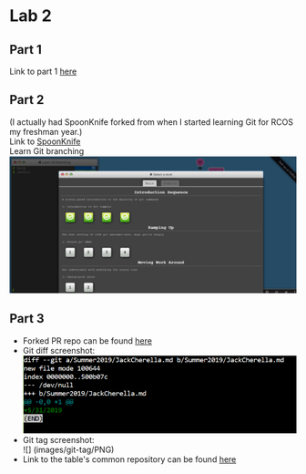 # Lab 2
## Part 1
Link to part 1 [here](https://github.com/saprap1/lab2part1)  

## Part 2  
(I actually had SpoonKnife forked from when I started learning Git for RCOS my freshman year.)  
Link to [SpoonKnife](https://github.com/saprap1/Spoon-Knife)  
Learn Git branching  
![](images/git-exercises.PNG)   

## Part 3
* Forked PR repo can be found [here](https://github.com/saprap1/PullReq) 
* Git diff screenshot:  
![](images/git-diff.PNG)  
* Git tag screenshot:  
![] (images/git-tag/PNG)  
* Link to the table's common repository can be found [here](https://github.com/oakleyaidan21/OSSProjectIdeas/tree/master/Spring2019)  

